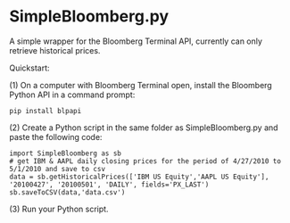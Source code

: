 # SimpleBloomberg.py

A simple wrapper for the Bloomberg Terminal API, currently can only retrieve historical prices.

Quickstart:

(1) On a computer with Bloomberg Terminal open, install the Bloomberg Python API in a command prompt:

```
pip install blpapi
```

(2) Create a Python script in the same folder as SimpleBloomberg.py and paste the following code:

```
import SimpleBloomberg as sb
# get IBM & AAPL daily closing prices for the period of 4/27/2010 to 5/1/2010 and save to csv
data = sb.getHistoricalPrices(['IBM US Equity','AAPL US Equity'], '20100427', '20100501', 'DAILY', fields='PX_LAST')
sb.saveToCSV(data,'data.csv')
```

(3) Run your Python script.
